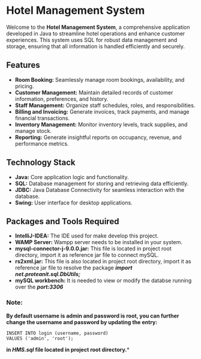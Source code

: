 # Hotel Management System

Welcome to the **Hotel Management System**, a comprehensive application developed in Java to streamline hotel operations and enhance customer experiences. This system uses SQL for robust data management and storage, ensuring that all information is handled efficiently and securely.

## Features

- **Room Booking:** Seamlessly manage room bookings, availability, and pricing.
- **Customer Management:** Maintain detailed records of customer information, preferences, and history.
- **Staff Management:** Organize staff schedules, roles, and responsibilities.
- **Billing and Invoicing:** Generate invoices, track payments, and manage financial transactions.
- **Inventory Management:** Monitor inventory levels, track supplies, and manage stock.
- **Reporting:** Generate insightful reports on occupancy, revenue, and performance metrics.

## Technology Stack

- **Java:** Core application logic and functionality.
- **SQL:** Database management for storing and retrieving data efficiently.
- **JDBC:** Java Database Connectivity for seamless interaction with the database.
- **Swing:** User interface for desktop applications.

## Packages and Tools Required

- **IntelliJ-IDEA:** The IDE used for make develop this project.
- **WAMP Server:** Wampp server needs to be installed in your system.
- **mysql-connector-j-9.0.0.jar:** This file is located in project root directory, import it as reference jar file to connect mySQL.
- **rs2xml.jar:** This file is also located in project root directory, import it as reference jar file to resolve the package ***import net.proteanit.sql.DbUtils;***
- **mySQL workbench:** It is needed to view or modify the databse running over the ***port:3306***

### Note:
**By default username is admin and password is root, you can further change the username and password by updating the entry:**
```shell
INSERT INTO login (username, password)
VALUES ('admin', 'root');
```
**in *HMS.sql* file located in project root directory.***